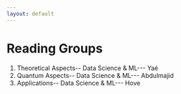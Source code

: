 ```yaml
---
layout: default
---
```


# Reading Groups


1. Theoretical Aspects-- Data Science & ML--- Yaé
2. Quantum Aspects-- Data Science & ML---   Abdulmajid
3. Applications-- Data Science & ML--- Hove

